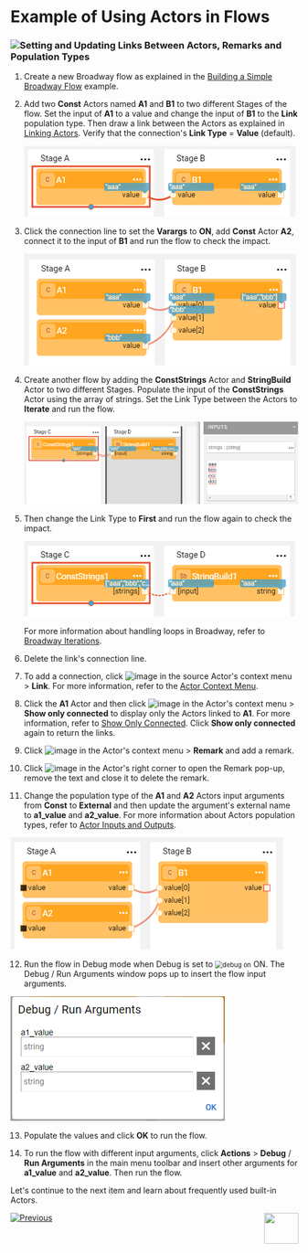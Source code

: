 # Example of Using Actors in Flows


### ![](/academy/images/example.png)Setting and Updating Links Between Actors, Remarks and Population Types

1. Create a new Broadway flow as explained in the [Building a Simple Broadway Flow](05a_create_broadway_flow_example.md#example---building-a-simple-broadway-flow) example. 

2. Add two **Const** Actors named **A1** and **B1** to two different Stages of the flow. Set the input of **A1** to a value and change the input of **B1** to the **Link**  population type. Then draw a link between the Actors as explained in [Linking Actors](/articles/19_Broadway/07_broadway_flow_linking_actors.md). Verify that the connection's **Link Type** = **Value** (default). 

   ![image](images/08_link_type_1.PNG)

3. Click the connection line to set the **Varargs** to **ON**, add **Const** Actor **A2**, connect it to the input of **B1** and run the flow to check the impact.

   ![image](images/08_link_type_vararg.PNG)

4. Create another flow by adding the **ConstStrings** Actor and **StringBuild** Actor  to two different Stages. Populate the input of the  **ConstStrings** Actor using the array of strings. Set the Link Type between the Actors to **Iterate** and run the flow.

   ![image](images/08_link_type_iterate.PNG)

5. Then change the Link Type to **First** and run the flow again to check the impact. 

   ![image](images/08_link_type_first.PNG)

   For more information about handling loops in Broadway, refer to [Broadway Iterations](/articles/19_Broadway/21_iterations.md). 

6. Delete the link's connection line.  

7. To add a connection, click ![image](images/three_dots_icon.png) in the source Actor's context menu > **Link**. For more information, refer to the [Actor Context Menu](/articles/19_Broadway/18_broadway_flow_window.md#actor-context-menu).

8. Click the **A1** Actor and then click ![image](images/three_dots_icon.png) in the Actor's context menu > **Show only connected** to display only the Actors linked to **A1**. For more information, refer to [Show Only Connected](/articles/19_Broadway/08_show_only_connected_actors.md). Click **Show only connected** again to return the links.

9. Click ![image](images/three_dots_icon.png) in the Actor's context menu > **Remark** and add a remark.

10. Click ![image](images/green_asterisk.PNG) in the Actor's right corner to open the Remark pop-up, remove the text and close it to delete the remark.

11. Change the population type of the **A1** and **A2** Actors input arguments from **Const** to **External** and then update the argument's external name to **a1_value** and **a2_value**. For more information about Actors population types, refer to [Actor Inputs and Outputs](/articles/19_Broadway/03_broadway_actor_window.md#actors-inputs-and-outputs).

   ![image](images/08_link_type_external.PNG)

12. Run the flow in Debug mode when Debug is set to <img src="images/debug_on.png" alt="debug on" style="zoom:80%;" /> ON. The Debug / Run Arguments window pops up to insert the flow input arguments.

   ![images](images/08_link_type_debug.PNG)

13. Populate the values and click **OK** to run the flow. 

14. To run the flow with different input arguments, click **Actions** > **Debug** / **Run Arguments** in the main menu toolbar and insert other arguments for  **a1_value** and **a2_value**. Then run the flow.

Let's continue to the next item and learn about frequently used built-in Actors.

[![Previous](/articles/images/Previous.png)](08_using_actors_in_boadway_flows.md)[<img align="right" width="60" height="54" src="/articles/images/Next.png">](09_frequently_used_actor_types.md)

